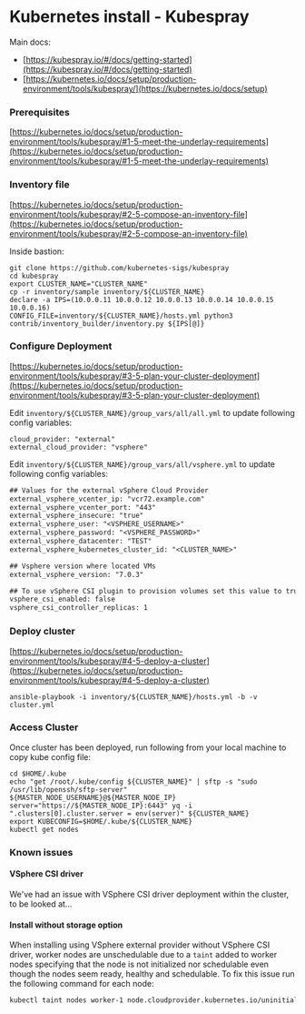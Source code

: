 # Kubernetes install - Kubespray

Main docs:

- [https://kubespray.io/#/docs/getting-started](https://kubespray.io/#/docs/getting-started)
- [https://kubernetes.io/docs/setup/production-environment/tools/kubespray/](https://kubernetes.io/docs/setup)

### Prerequisites

[https://kubernetes.io/docs/setup/production-environment/tools/kubespray/#1-5-meet-the-underlay-requirements](https://kubernetes.io/docs/setup/production-environment/tools/kubespray/#1-5-meet-the-underlay-requirements)

### Inventory file

[https://kubernetes.io/docs/setup/production-environment/tools/kubespray/#2-5-compose-an-inventory-file](https://kubernetes.io/docs/setup/production-environment/tools/kubespray/#2-5-compose-an-inventory-file)

Inside bastion:

```shell
git clone https://github.com/kubernetes-sigs/kubespray
cd kubespray
export CLUSTER_NAME="CLUSTER_NAME"
cp -r inventory/sample inventory/${CLUSTER_NAME}
declare -a IPS=(10.0.0.11 10.0.0.12 10.0.0.13 10.0.0.14 10.0.0.15 10.0.0.16)
CONFIG_FILE=inventory/${CLUSTER_NAME}/hosts.yml python3 contrib/inventory_builder/inventory.py ${IPS[@]}
```

### Configure Deployment

[https://kubernetes.io/docs/setup/production-environment/tools/kubespray/#3-5-plan-your-cluster-deployment](https://kubernetes.io/docs/setup/production-environment/tools/kubespray/#3-5-plan-your-cluster-deployment)

Edit `inventory/${CLUSTER_NAME}/group_vars/all/all.yml` to update following config variables:

```
cloud_provider: "external"
external_cloud_provider: "vsphere"
```

Edit `inventory/${CLUSTER_NAME}/group_vars/all/vsphere.yml` to update following config variables:

```txt
## Values for the external vSphere Cloud Provider
external_vsphere_vcenter_ip: "vcr72.example.com"
external_vsphere_vcenter_port: "443"
external_vsphere_insecure: "true"
external_vsphere_user: "<VSPHERE_USERNAME>"
external_vsphere_password: "<VSPHERE_PASSWORD>"
external_vsphere_datacenter: "TEST"
external_vsphere_kubernetes_cluster_id: "<CLUSTER_NAME>"

## Vsphere version where located VMs
external_vsphere_version: "7.0.3"

## To use vSphere CSI plugin to provision volumes set this value to true
vsphere_csi_enabled: false
vsphere_csi_controller_replicas: 1
```

### Deploy cluster

[https://kubernetes.io/docs/setup/production-environment/tools/kubespray/#4-5-deploy-a-cluster](https://kubernetes.io/docs/setup/production-environment/tools/kubespray/#4-5-deploy-a-cluster)

```shell
ansible-playbook -i inventory/${CLUSTER_NAME}/hosts.yml -b -v cluster.yml
```

### Access Cluster

Once cluster has been deployed, run following from your local machine to copy kube config file:

```shell
cd $HOME/.kube
echo "get /root/.kube/config ${CLUSTER_NAME}" | sftp -s "sudo /usr/lib/openssh/sftp-server" ${MASTER_NODE_USERNAME}@${MASTER_NODE_IP}
server="https://${MASTER_NODE_IP}:6443" yq -i ".clusters[0].cluster.server = env(server)" ${CLUSTER_NAME}
export KUBECONFIG=$HOME/.kube/${CLUSTER_NAME}
kubectl get nodes
```

### Known issues

#### VSphere CSI driver

We've had an issue with VSphere CSI driver deployment within the cluster, to be looked at...

#### Install without storage option

When installing using VSphere external provider without VSphere CSI driver, worker nodes are unschedulable due to a `taint` added to worker nodes specifying that the node is not initialized nor schedulable even though the nodes seem ready, healthy and schedulable. To fix this issue run the following command for each node:

```sh
kubectl taint nodes worker-1 node.cloudprovider.kubernetes.io/uninitialized=true:NoSchedule-
```
